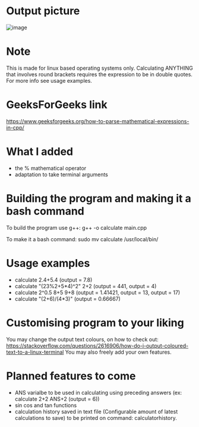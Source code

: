 # Output picture

![image](https://github.com/user-attachments/assets/a702bdd6-10eb-4be4-a38c-b08566b2c38e)

# Note

This is made for linux based operating systems only.
Calculating ANYTHING that involves round brackets requires the expression to be in double quotes. For more info see usage examples.

# GeeksForGeeks link

https://www.geeksforgeeks.org/how-to-parse-mathematical-expressions-in-cpp/

# What I added

- the % mathematical operator
- adaptation to take terminal arguments

# Building the program and making it a bash command

To build the program use g++: 
g++ -o calculate main.cpp

To make it a bash command: 
sudo mv calculate /usr/local/bin/

# Usage examples

- calculate 2.4+5.4 (output = 7.8)
- calculate "(23%2+5*4)^2" 2+2 (output = 441, output = 4)
- calculate 2^0.5 8+5 9+8 (output = 1.41421, output = 13, output = 17)
- calculate "(2+6)/(4\*3)" (output = 0.66667)

# Customising program to your liking

You may change the output text colours, on how to check out: 
https://stackoverflow.com/questions/2616906/how-do-i-output-coloured-text-to-a-linux-terminal
You may also freely add your own features.

# Planned features to come

- ANS varialbe to be used in calculating using preceding answers (ex: calculate 2+2 ANS+2 (output = 6))
- sin cos and tan functions
- calculation history saved in text file (Configurable amount of latest calculations to save) to be printed on command: calculatorhistory.
